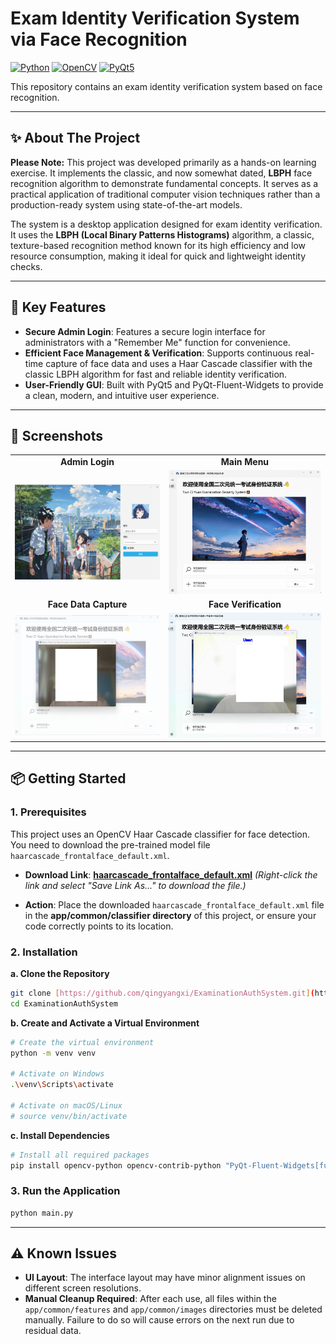 # Exam Identity Verification System via Face Recognition

[![Python](https://img.shields.io/badge/Python-3.x-blue.svg)](https://www.python.org/)
[![OpenCV](https://img.shields.io/badge/OpenCV-4.x-green.svg)](https://opencv.org/)
[![PyQt5](https://img.shields.io/badge/PyQt-5-orange.svg)](https://riverbankcomputing.com/software/pyqt/)

This repository contains an exam identity verification system based on face recognition.

***

## ✨ About The Project

**Please Note:** This project was developed primarily as a hands-on learning exercise. It implements the classic, and now somewhat dated, **LBPH** face recognition algorithm to demonstrate fundamental concepts. It serves as a practical application of traditional computer vision techniques rather than a production-ready system using state-of-the-art models.

The system is a desktop application designed for exam identity verification. It uses the **LBPH (Local Binary Patterns Histograms)** algorithm, a classic, texture-based recognition method known for its high efficiency and low resource consumption, making it ideal for quick and lightweight identity checks.

***

## 🚀 Key Features

* **Secure Admin Login**: Features a secure login interface for administrators with a "Remember Me" function for convenience.
* **Efficient Face Management & Verification**: Supports continuous real-time capture of face data and uses a Haar Cascade classifier with the classic LBPH algorithm for fast and reliable identity verification.
* **User-Friendly GUI**: Built with PyQt5 and PyQt-Fluent-Widgets to provide a clean, modern, and intuitive user experience.

***

## 📸 Screenshots

<table>
    <tr>
        <td align="center"><b>Admin Login</b> </td>
        <td align="center"><b>Main Menu</b> </td>
    </tr>
    <tr>
        <td><img src="./hook/admin.jpg" alt="Admin Login" width="400"/></td>
        <td><img src="./hook/menu.jpg" alt="Main Menu" width="400"/></td>
    </tr>
    <tr>
        <td align="center"><b>Face Data Capture</b> </td>
        <td align="center"><b>Face Verification</b> </td>
    </tr>
    <tr>
        <td><img src="./hook/load.jpg" alt="Face Data Capture" width="400"/></td>
        <td><img src="./hook/verify.jpg" alt="Face Verification" width="400"/></td>
    </tr>
</table>

***

## 📦 Getting Started

### 1. Prerequisites

This project uses an OpenCV Haar Cascade classifier for face detection. You need to download the pre-trained model file `haarcascade_frontalface_default.xml`.

* **Download Link**: [**haarcascade_frontalface_default.xml**](https://raw.githubusercontent.com/opencv/opencv/master/data/haarcascades/haarcascade_frontalface_default.xml)
    *(Right-click the link and select "Save Link As..." to download the file.)*

* **Action**: Place the downloaded `haarcascade_frontalface_default.xml` file in the **app/common/classifier directory** of this project, or ensure your code correctly points to its location.

### 2. Installation

**a. Clone the Repository**

```bash
git clone [https://github.com/qingyangxi/ExaminationAuthSystem.git](https://github.com/qingyangxi/ExaminationAuthSystem.git)
cd ExaminationAuthSystem
```

**b. Create and Activate a Virtual Environment**

```bash
# Create the virtual environment
python -m venv venv

# Activate on Windows
.\venv\Scripts\activate

# Activate on macOS/Linux
# source venv/bin/activate
```

**c. Install Dependencies**

```bash
# Install all required packages
pip install opencv-python opencv-contrib-python "PyQt-Fluent-Widgets[full]"
```

### 3. Run the Application

```bash
python main.py
```

***

## ⚠️ Known Issues

* **UI Layout**: The interface layout may have minor alignment issues on different screen resolutions.
* **Manual Cleanup Required**: After each use, all files within the `app/common/features` and `app/common/images` directories must be deleted manually. Failure to do so will cause errors on the next run due to residual data.
